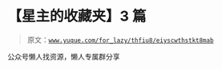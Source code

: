 # 【星主的收藏夹】3 篇

> 原文：[`www.yuque.com/for_lazy/thfiu8/eiyscwthstkt8mab`](https://www.yuque.com/for_lazy/thfiu8/eiyscwthstkt8mab)

公众号懒人找资源，懒人专属群分享